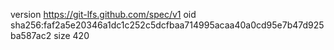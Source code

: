 version https://git-lfs.github.com/spec/v1
oid sha256:faf2a5e20346a1dc1c252c5dcfbaa714995acaa40a0cd95e7b47d925ba587ac2
size 420
